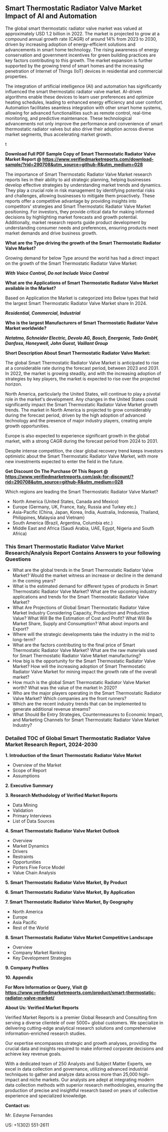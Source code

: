 <h2>Smart Thermostatic Radiator Valve Market Impact of AI and Automation</h2><p>The global smart thermostatic radiator valve market was valued at approximately USD 1.2 billion in 2022. The market is projected to grow at a compound annual growth rate (CAGR) of around 14% from 2023 to 2030, driven by increasing adoption of energy-efficient solutions and advancements in smart home technology. The rising awareness of energy conservation and government incentives for green building practices are key factors contributing to this growth. The market expansion is further supported by the growing trend of smart homes and the increasing penetration of Internet of Things (IoT) devices in residential and commercial properties.</p><p>The integration of artificial intelligence (AI) and automation has significantly influenced the smart thermostatic radiator valve market. AI-driven algorithms enable these devices to learn user preferences and optimize heating schedules, leading to enhanced energy efficiency and user comfort. Automation facilitates seamless integration with other smart home systems, allowing for advanced functionalities such as remote control, real-time monitoring, and predictive maintenance. These technological advancements not only improve the performance and convenience of smart thermostatic radiator valves but also drive their adoption across diverse market segments, thus accelerating market growth.</p>t</p><p id="" class=""><strong>Download Full PDF Sample Copy of Smart Thermostatic Radiator Valve Market Report @ <a href="https://www.verifiedmarketreports.com/download-sample/?rid=290708&utm_source=github-R&utm_medium=028" target="_blank">https://www.verifiedmarketreports.com/download-sample/?rid=290708&utm_source=github-R&utm_medium=028</a></strong></p><p>The importance of&nbsp;Smart Thermostatic Radiator Valve Market research reports lies in their ability to aid strategic planning, helping businesses develop effective strategies by understanding market trends and dynamics. They play a crucial role in risk management by identifying potential risks and challenges, allowing businesses to mitigate them proactively. These reports offer a competitive advantage by providing insights into competitors' strategies and Smart Thermostatic Radiator Valve Market positioning. For investors, they provide critical data for making informed decisions by highlighting market forecasts and growth potential. Additionally, market research reports guide product development by understanding consumer needs and preferences, ensuring products meet market demands and drive business growth.</p><p><strong>What are the&nbsp;Type driving the growth of the Smart Thermostatic Radiator Valve Market?</strong></p><p id="" class="">Growing demand for below Type around the world has had a direct impact on the growth of the Smart Thermostatic Radiator Valve Market:</p><em><strong>With Voice Control, Do not Include Voice Control</strong></em></p><strong>What are the&nbsp;Applications&nbsp;of Smart Thermostatic Radiator Valve Market available in the Market?</strong></p><p id="" class="">Based on Application the Market is categorized into Below types that held the largest Smart Thermostatic Radiator Valve Market share In 2024.</p><em><strong>Residential, Commercial, Industrial</strong></em></p><strong>Who is the largest Manufacturers of Smart Thermostatic Radiator Valve Market worldwide?</strong></p><p><em><strong>Netatmo, Schneider Electric, Devolo AG, Bosch, Energenie, Tado GmbH, Danfoss, Honeywell, John Guest, Vaillant Group</strong></em></p><p id="" class=""><strong>Short Description About Smart Thermostatic Radiator Valve Market:</strong></p><p>The global Smart Thermostatic Radiator Valve Market is anticipated to rise at a considerable rate during the forecast period, between 2023 and 2031. In 2022, the market is growing steadily, and with the increasing adoption of strategies by key players, the market is expected to rise over the projected horizon.</p><p>North America, particularly the United States, will continue to play a pivotal role in the market's development. Any changes in the United States could significantly impact the Smart Thermostatic Radiator Valve Market growth trends. The market in North America is projected to grow considerably during the forecast period, driven by the high adoption of advanced technology and the presence of major industry players, creating ample growth opportunities.</p><p>Europe is also expected to experience significant growth in the global market, with a strong CAGR during the forecast period from 2024 to 2031.</p><p>Despite intense competition, the clear global recovery trend keeps investors optimistic about the Smart Thermostatic Radiator Valve Market, with more new investments expected to enter the field in the future.</p><p id="" class=""><strong>Get Discount On The Purchase Of This Report @ <a href="https://www.verifiedmarketreports.com/ask-for-discount/?rid=290708&utm_source=github-R&utm_medium=028" target="_blank">https://www.verifiedmarketreports.com/ask-for-discount/?rid=290708&utm_source=github-R&utm_medium=028</a></strong></p>Which regions are leading the Smart Thermostatic Radiator Valve Market?</p><ul><li>North America (United States, Canada and Mexico)</li><li>Europe (Germany, UK, France, Italy, Russia and Turkey etc.)</li><li>Asia-Pacific (China, Japan, Korea, India, Australia, Indonesia, Thailand, Philippines, Malaysia and Vietnam)</li><li>South America (Brazil, Argentina, Columbia etc.)</li><li>Middle East and Africa (Saudi Arabia, UAE, Egypt, Nigeria and South Africa)</li></ul><h3 id="" class="">This Smart Thermostatic Radiator Valve Market Research/Analysis Report Contains Answers to your following Questions</h3><ul><li>What are the global trends in the Smart Thermostatic Radiator Valve Market? Would the market witness an increase or decline in the demand in the coming years?</li><li>What is the estimated demand for different types of products in Smart Thermostatic Radiator Valve Market? What are the upcoming industry applications and trends for the Smart Thermostatic Radiator Valve Market?</li><li>What Are Projections of Global Smart Thermostatic Radiator Valve Market Industry Considering Capacity, Production and Production Value? What Will Be the Estimation of Cost and Profit? What Will Be Market Share, Supply and Consumption? What about imports and Export?</li><li>Where will the strategic developments take the industry in the mid to long-term?</li><li>What are the factors contributing to the final price of Smart Thermostatic Radiator Valve Market? What are the raw materials used for Smart Thermostatic Radiator Valve Market manufacturing?</li><li>How big is the opportunity for the Smart Thermostatic Radiator Valve Market? How will the increasing adoption of Smart Thermostatic Radiator Valve Market for mining impact the growth rate of the overall market?</li><li>How much is the global Smart Thermostatic Radiator Valve Market worth? What was the value of the market In 2020?</li><li>Who are the major players operating in the Smart Thermostatic Radiator Valve Market? Which companies are the front runners?</li><li>Which are the recent industry trends that can be implemented to generate additional revenue streams?</li><li>What Should Be Entry Strategies, Countermeasures to Economic Impact, and Marketing Channels for Smart Thermostatic Radiator Valve Market Industry?</li></ul><h3 id="" class="">Detailed TOC of Global Smart Thermostatic Radiator Valve Market Research Report, 2024-2030</h3><p id="" class=""><strong>1. Introduction of the Smart Thermostatic Radiator Valve Market</strong></p><ul><li>Overview of the Market</li><li>Scope of Report</li><li>Assumptions</li></ul><p id="" class=""><strong>2. Executive Summary</strong></p><p id="" class=""><strong>3. Research Methodology of Verified Market Reports</strong></p><ul><li>Data Mining</li><li>Validation</li><li>Primary Interviews</li><li>List of Data Sources</li></ul><p id="" class=""><strong>4. Smart Thermostatic Radiator Valve Market Outlook</strong></p><ul><li>Overview</li><li>Market Dynamics</li><li>Drivers</li><li>Restraints</li><li>Opportunities</li><li>Porters Five Force Model</li><li>Value Chain Analysis</li></ul><p id="" class=""><strong>5. Smart Thermostatic Radiator Valve Market, By Product</strong></p><p id="" class=""><strong>6. Smart Thermostatic Radiator Valve Market, By Application</strong></p><p id="" class=""><strong>7. Smart Thermostatic Radiator Valve Market, By Geography</strong></p><ul><li>North America</li><li>Europe</li><li>Asia Pacific</li><li>Rest of the World</li></ul><p id="" class=""><strong>8. Smart Thermostatic Radiator Valve Market Competitive Landscape</strong></p><ul><li>Overview</li><li>Company Market Ranking</li><li>Key Development Strategies</li></ul><p id="" class=""><strong>9. Company Profiles</strong></p><p id="" class=""><strong>10. Appendix</strong></p><p id="" class=""><strong>For More Information or Query, Visit @ <a href="https://www.verifiedmarketreports.com/product/smart-thermostatic-radiator-valve-market/" target="_blank">https://www.verifiedmarketreports.com/product/smart-thermostatic-radiator-valve-market/</a></strong></p><p id="" class=""><strong>About Us: Verified Market Reports</strong></p><p id="" class="">Verified Market Reports is a premier Global Research and Consulting firm serving a diverse clientele of over 5000+ global customers. We specialize in delivering cutting-edge analytical research solutions and comprehensive information-enriched research studies.</p><p id="" class="">Our expertise encompasses strategic and growth analyses, providing the crucial data and insights required to make informed corporate decisions and achieve key revenue goals.</p><p id="" class="">With a dedicated team of 250 Analysts and Subject Matter Experts, we excel in data collection and governance, utilizing advanced industrial techniques to gather and analyze data across more than 25,000 high-impact and niche markets. Our analysts are adept at integrating modern data collection methods with superior research methodologies, ensuring the production of precise and insightful research based on years of collective experience and specialized knowledge.</p><p id="" class=""><strong>Contact us:</strong></p><p id="" class="">Mr. Edwyne Fernandes</p><p id="" class="">US: +1(302) 551-2611</p>